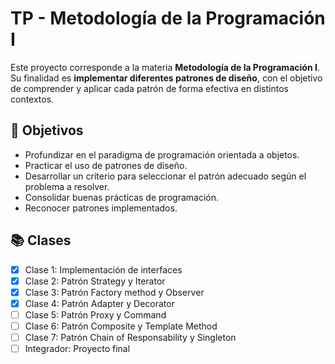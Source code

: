 # TP - Metodología de la Programación I

Este proyecto corresponde a la materia **Metodología de la Programación I**.  
Su finalidad es **implementar diferentes patrones de diseño**, con el objetivo de comprender y aplicar cada patrón de forma efectiva en distintos contextos.

## 🎯 Objetivos
- Profundizar en el paradigma de programación orientada a objetos.
- Practicar el uso de patrones de diseño.
- Desarrollar un criterio para seleccionar el patrón adecuado según el problema a resolver.
- Consolidar buenas prácticas de programación.
- Reconocer patrones implementados.

## 📚 Clases
- [x] Clase 1: Implementación de interfaces
- [x] Clase 2: Patrón Strategy y Iterator 
- [x] Clase 3: Patrón Factory method y Observer
- [x] Clase 4: Patrón Adapter y Decorator
- [ ] Clase 5: Patrón Proxy y Command
- [ ] Clase 6: Patrón Composite y Template Method
- [ ] Clase 7: Patrón Chain of Responsability y Singleton
- [ ] Integrador: Proyecto final